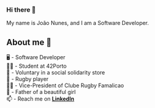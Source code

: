 ### Hi there 👋

My name is João Nunes, and I am a Software Developer.

## About me 📑

🖥️ - Software Developer<br>
👨‍💻 - Student at 42Porto<br>
💞 - Voluntary in a social solidarity store<br>
🏉 - Rugby player<br>
👨‍💼 - Vice-President of Clube Rugby Famalicao<br>
👸 - Father of a beautiful girl<br>
📫 - Reach me on [**LinkedIn**](https://www.linkedin.com/in/jpmnunes/)<br>
